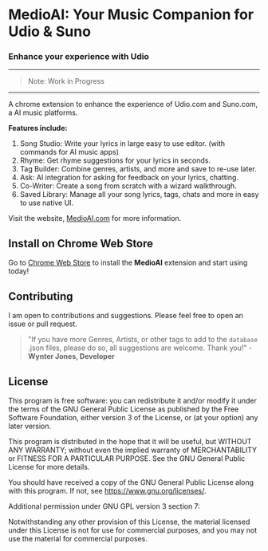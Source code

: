 # MedioAI: Your Music Companion for Udio & Suno

### Enhance your experience with Udio

---

> Note: Work in Progress

---

A chrome extension to enhance the experience of Udio.com and Suno.com, a AI music platforms.

**Features include:**

1. Song Studio: Write your lyrics in large easy to use editor. (with commands for AI music apps)
2. Rhyme: Get rhyme suggestions for your lyrics in seconds.
3. Tag Builder: Combine genres, artists, and more and save to re-use later.
4. Ask: AI integration for asking for feedback on your lyrics, chatting.
5. Co-Writer: Create a song from scratch with a wizard walkthrough.
6. Saved Library: Manage all your song lyrics, tags, chats and more in easy to use native UI.

Visit the website, [MedioAI.com](https://www.medioai.com) for more information.

## Install on Chrome Web Store

Go to [Chrome Web Store](https://chromewebstore.google.com/detail/me-dio/gkajdljokjallnlfkibjoiolndccinoi) to install the **MedioAI** extension and start using today!

## Contributing

I am open to contributions and suggestions. Please feel free to open an issue or pull request.

> "If you have more Genres, Artists, or other tags to add to the `database` .json files, please do so, all suggestions are welcome. Thank you!" - **Wynter Jones, Developer**

## License

This program is free software: you can redistribute it and/or modify
it under the terms of the GNU General Public License as published by
the Free Software Foundation, either version 3 of the License, or
(at your option) any later version.

This program is distributed in the hope that it will be useful,
but WITHOUT ANY WARRANTY; without even the implied warranty of
MERCHANTABILITY or FITNESS FOR A PARTICULAR PURPOSE. See the
GNU General Public License for more details.

You should have received a copy of the GNU General Public License
along with this program. If not, see <https://www.gnu.org/licenses/>.

Additional permission under GNU GPL version 3 section 7:

Notwithstanding any other provision of this License, the material
licensed under this License is not for use for commercial purposes,
and you may not use the material for commercial purposes.
